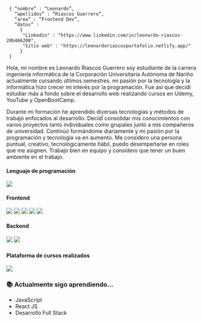 ```shell
 { “nombre” : “Leonardo”,
   “apellidos” : “Riascos Guerrero”,
   “area” : “Frontend Dev”,
   “datos” : 
     { 
      "Linkedin" : "https://www.linkedin.com/in/leonardo-riascos-20b466200", 
      "Sitio web" : "https://leonardoriascosportafolio.netlify.app/"
     }
 }
```

Hola, mi nombre es Leonardo Riascos Guerrero soy estudiante de la carrera ingeniería informática de la Corporación Universitaria Autónoma de Nariño actualmente cursando últimos semestres. mi pasión por la tecnología y la informática hizo crecer mi interés por la programación. Fue así que decidí estudiar más a fondo sobre el desarrollo web realizando cursos en Udemy, YouTube y OpenBootCamp. 

Durante mi formación he aprendido diversas tecnologías y métodos de trabajo enfocados al desarrollo. Decidí́ consolidar mis conocimientos con varios proyectos tanto individuales como grupales junto a mis compañeros de universidad. Continúo formándome diariamente y mi pasión por la programación y tecnología va en aumento. Me considero una persona puntual, creativo, tecnológicamente hábil, puedo desempeñarse en roles que me asignen. Trabajo bien en equipo y considero que tener un buen ambiente en el trabajo.

<h4>Lenguaje de programación</h4>
<p>
  <img src="https://img.shields.io/badge/JavaScript-F7DF1E?style=for-the-badge&logo=javascript&logoColor=black">
</p>

<h4>Frontend</h4>
<p>
  <img src="https://img.shields.io/badge/HTML5-E34F26?style=for-the-badge&logo=html5&logoColor=white">
  <img src="https://img.shields.io/badge/CSS3-1572B6?style=for-the-badge&logo=css3&logoColor=white">
  <img src="https://img.shields.io/badge/JavaScript-F7DF1E?style=for-the-badge&logo=javascript&logoColor=black">
 <img src="https://img.shields.io/badge/Sass-CC6699?style=for-the-badge&logo=sass&logoColor=white">
  <img src="https://img.shields.io/badge/React-20232A?style=for-the-badge&logo=react&logoColor=61DAFB">
</p>

<h4>Backend</h4>
<p>
  <img src="https://img.shields.io/badge/Node.js-339933?style=for-the-badge&logo=nodedotjs&logoColor=white">
  <img src="https://img.shields.io/badge/MySQL-005C84?style=for-the-badge&logo=mysql&logoColor=white">
</p>


### <h4>Plataforma de cursos realizados</h4> 
  <p>
 <img src="https://img.shields.io/badge/Udemy-EC5252?style=for-the-badge&logo=Udemy&logoColor=white">
 </p>
 

### 📚 Actualmente sigo aprendiendo... 

- JavaScript
- React JS
- Desarrollo Full Stack

